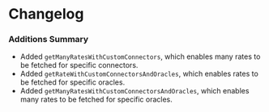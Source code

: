 # Changelog

### Additions Summary

- Added `getManyRatesWithCustomConnectors`, which enables many rates to be fetched for specific connectors.
- Added `getRateWithCustomConnectorsAndOracles`, which enables rates to be fetched for specific oracles.
- Added `getManyRatesWithCustomConnectorsAndOracles`, which enables many rates to be fetched for specific oracles.
